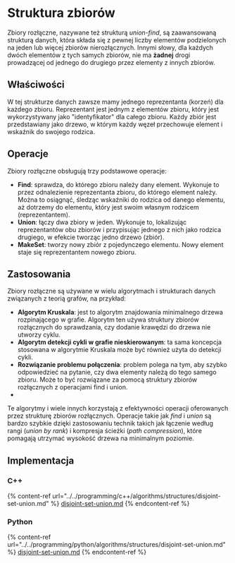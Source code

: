# Struktura zbiorów 

Zbiory rozłączne, nazywane też strukturą *union-find*, są zaawansowaną strukturą danych, która składa się z pewnej liczby elementów podzielonych na jeden lub więcej zbiorów nierozłącznych. Innymi słowy, dla każdych dwóch elementów z tych samych zbiorów, nie ma **żadnej** drogi prowadzącej od jednego do drugiego przez elementy z innych zbiorów.

## Właściwości

W tej strukturze danych zawsze mamy jednego reprezentanta (korzeń) dla każdego zbioru. Reprezentant jest jednym z elementów zbioru, który jest wykorzystywany jako "identyfikator" dla całego zbioru. Każdy zbiór jest przedstawiany jako drzewo, w którym każdy węzeł przechowuje element i wskaźnik do swojego rodzica.

## Operacje

Zbiory rozłączne obsługują trzy podstawowe operacje:

- **Find**: sprawdza, do którego zbioru należy dany element. Wykonuje to przez odnalezienie reprezentanta zbioru, do którego element należy. Można to osiągnąć, śledząc wskaźniki do rodzica od danego elementu, aż dotrzemy do elementu, który jest swoim własnym rodzicem (reprezentantem).
- **Union**: łączy dwa zbiory w jeden. Wykonuje to, lokalizując reprezentantów obu zbiorów i przypisując jednego z nich jako rodzica drugiego, w efekcie tworząc jedno drzewo (zbiór).
- **MakeSet**: tworzy nowy zbiór z pojedynczego elementu. Nowy element staje się reprezentantem nowego zbioru.

## Zastosowania

Zbiory rozłączne są używane w wielu algorytmach i strukturach danych związanych z teorią grafów, na przykład:

- **Algorytm Kruskala**: jest to algorytm znajdowania minimalnego drzewa rozpinającego w grafie. Algorytm ten używa struktury zbiorów rozłącznych do sprawdzania, czy dodanie krawędzi do drzewa nie utworzy cyklu.
- **Algorytm detekcji cykli w grafie nieskierowanym**: ta sama koncepcja stosowana w algorytmie Kruskala może być również użyta do detekcji cykli.
- **Rozwiązanie problemu połączenia**: problem polega na tym, aby szybko odpowiedzieć na pytanie, czy dwa elementy należą do tego samego zbioru. Może to być rozwiązane za pomocą struktury zbiorów rozłącznych z operacjami find i union.
- 
Te algorytmy i wiele innych korzystają z efektywności operacji oferowanych przez strukturę zbiorów rozłącznych. Operacje takie jak *find* i *union* są bardzo szybkie dzięki zastosowaniu technik takich jak łączenie według rangi (*union by rank*) i kompresja ścieżki (*path compression*), które pomagają utrzymać wysokość drzewa na minimalnym poziomie.

## Implementacja

### C++

{% content-ref url="../../programming/c++/algorithms/structures/disjoint-set-union.md" %}
[disjoint-set-union.md](../../programming/c++/algorithms/structures/disjoint-set-union.md)
{% endcontent-ref %}

### Python

{% content-ref url="../../programming/python/algorithms/structures/disjoint-set-union.md" %}
[disjoint-set-union.md](../../programming/python/algorithms/structures/disjoint-set-union.md)
{% endcontent-ref %}
